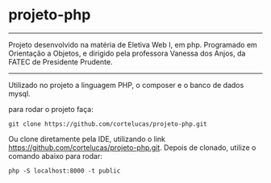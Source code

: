 # projeto-php
---

Projeto desenvolvido na matéria de Eletiva Web I, em php.
Programado em Orientação a Objetos, e dirigido pela professora Vanessa dos Anjos, da FATEC de Presidente Prudente.

---
Utilizado no projeto a linguagem PHP, o composer e o banco de dados mysql.

para rodar o projeto faça:
```
git clone https://github.com/cortelucas/projeto-php.git
```

Ou clone diretamente pela IDE, utilizando o link https://github.com/cortelucas/projeto-php.git.
Depois de clonado, utilize o comando abaixo para rodar:

```
php -S localhost:8000 -t public
```
